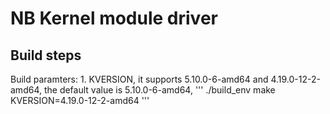 # NB Kernel module driver
## Build steps
Build paramters:
      1. KVERSION, it supports 5.10.0-6-amd64 and 4.19.0-12-2-amd64, the default value is 5.10.0-6-amd64, 
'''
    ./build_env
    make KVERSION=4.19.0-12-2-amd64
'''

